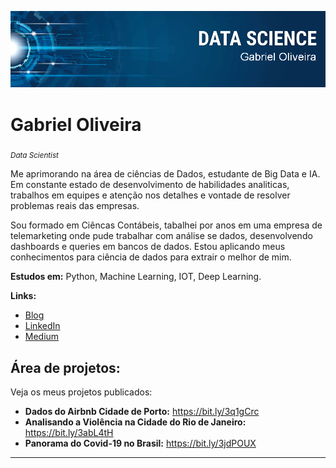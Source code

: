 
<p align="center">
  <img src="banner.png" >
</p>

# Gabriel Oliveira
<sub> *Data Scientist* </sub>

Me aprimorando na área de ciências de Dados, estudante de Big Data e IA. Em constante estado de desenvolvimento de habilidades analiticas, trabalhos em equipes e atenção nos detalhes e vontade de resolver problemas reais das empresas.

Sou formado em Ciêncas Contábeis, tabalhei por anos em uma empresa de telemarketing onde pude trabalhar com análise se dados, desenvolvendo dashboards e queries em bancos de dados. Estou aplicando meus conhecimentos para ciência de dados para extrair o melhor de mim.

**Estudos em:** Python, Machine Learning, IOT, Deep Learning.

**Links:**
* [Blog](---)
* [LinkedIn](https://www.linkedin.com/in/gabriel-oliveira-5615501b6/)
* [Medium](https://medium.com/@gcoliveiracon)


## Área de projetos:

Veja os meus projetos publicados:

* **Dados do Airbnb Cidade de Porto:** https://bit.ly/3q1gCrc
* **Analisando a Violência na Cidade do Rio de Janeiro:** https://bit.ly/3abL4tH
* **Panorama do Covid-19 no Brasil:** https://bit.ly/3jdPOUX
---
